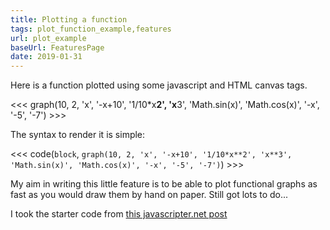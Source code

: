 ```yaml
---
title: Plotting a function
tags: plot_function_example,features
url: plot_example
baseUrl: FeaturesPage
date: 2019-01-31
---
```

Here is a function plotted using some javascript and HTML canvas tags. 

<<< graph(10, 2, 'x', '-x+10', '1/10*x**2', 'x**3', 'Math.sin(x)', 'Math.cos(x)', '-x', '-5', '-7') >>>

The syntax to render it is simple:

<<< code(`block`, `graph(10, 2, 'x', '-x+10', '1/10*x**2', 'x**3', 'Math.sin(x)', 'Math.cos(x)', '-x', '-5', '-7')`) >>>

My aim in writing this little feature is to be able to plot functional graphs as fast as you would draw them by hand on paper. Still got lots to do...

I took the starter code from [this javascripter.net post](http://www.javascripter.net/faq/plotafunctiongraph.htm)